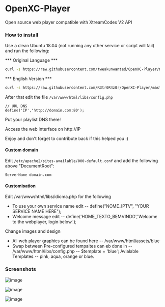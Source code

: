 # OpenXC-Player
Open source web player compatible with XtreamCodes V2 API

### How to install

Use a clean Ubuntu 18.04 (not running any other service or script will fail) and run the following:

*** Original Language ***
```sh
curl -s https://raw.githubusercontent.com/tweakunwanted/OpenXC-Player/master/install.sh | sudo bash
```

*** English Version ***


```sh
curl -s https://raw.githubusercontent.com/R3tr0R4z0r/OpenXC-Player/master/install-ENG.sh | sudo bash
```

After that edit the file `/var/www/html/libs/config.php`

```
// URL DNS
define('IP','http://domain.com:80'); 
```

Put your playlist DNS there!

Access the web interface on http://IP

Enjoy and don't forget to contribute back if this helped you :)

#### Custom domain

Edit `/etc/apache2/sites-available/000-default.conf` and add the following above "DocumentRoot":

```
ServerName domain.com
```

#### Customisation

Edit /var/www/html/libs/idioma.php for the following
* To use your own service name edit -- define("NOME_IPTV", "YOUR SERVICE NAME HERE");
* Welcome message edit -- define('HOME_TEXTO_BEMVINDO','Welcome to the webplayer, login below.');

Change images and design
* All web player graphics can be found here -- /var/www/html/assets/blue
* Swap between Pre-configured tempaltes can eb done in -- /var/www/html/libs/config.php -- $template = 'blue';
Avialable Templates -- pink, aqua, orange or blue.


### Screenshots

![image](https://user-images.githubusercontent.com/56216907/66614072-f1c31e80-eb9d-11e9-93ad-81610630685a.png)

![image](https://user-images.githubusercontent.com/56216907/66614142-3484f680-eb9e-11e9-9c54-4388fa865bae.png)

![image](https://user-images.githubusercontent.com/56216907/66614200-731ab100-eb9e-11e9-8bc5-3731e55690ac.png)
